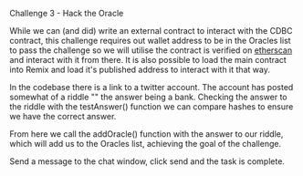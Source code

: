 Challenge 3 - Hack the Oracle

While we can (and did) write an external contract to interact with the CDBC contract, this challenge requires out wallet address to be in the Oracles list to pass the challenge so we will utilise the contract is verified on [etherscan](https://goerli.etherscan.io/) and interact with it from there. It is also possible to load the main contract into Remix and load it's published address to interact with it that way.

In the codebase there is a link to a twitter account. The account has posted somewhat of a riddle "" the answer being a bank. Checking the answer to the riddle with the testAnswer() function we can compare hashes to ensure we have the correct answer.

From here we call the addOracle() function with the answer to our riddle, which will add us to the Oracles list, achieving the goal of the challenge.

Send a message to the chat window, click send and the task is complete.